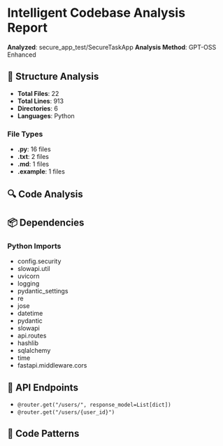 # Intelligent Codebase Analysis Report

**Analyzed**: secure_app_test/SecureTaskApp
**Analysis Method**: GPT-OSS Enhanced

## 📁 Structure Analysis

- **Total Files**: 22
- **Total Lines**: 913
- **Directories**: 6
- **Languages**: Python

### File Types

- **.py**: 16 files
- **.txt**: 2 files
- **.md**: 1 files
- **.example**: 1 files

## 🔍 Code Analysis

## 📦 Dependencies

### Python Imports

- config.security
- slowapi.util
- uvicorn
- logging
- pydantic_settings
- re
- jose
- datetime
- pydantic
- slowapi
- api.routes
- hashlib
- sqlalchemy
- time
- fastapi.middleware.cors

## 🔌 API Endpoints

- `@router.get("/users/", response_model=List[dict])`
- `@router.get("/users/{user_id}")`

## 🎯 Code Patterns
